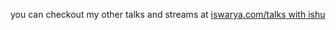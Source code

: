you can checkout my other talks and streams at [iswarya.com/talks with ishu](https://ishu.com/talkswithis) 
